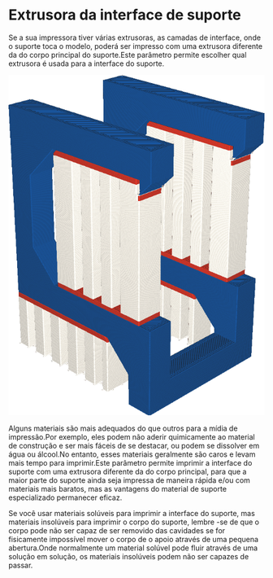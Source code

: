Extrusora da interface de suporte
====
Se a sua impressora tiver várias extrusoras, as camadas de interface, onde o suporte toca o modelo, poderá ser impresso com uma extrusora diferente da do corpo principal do suporte.Este parâmetro permite escolher qual extrusora é usada para a interface do suporte.

![A interface de suporte é impressa em vermelho, mas o corpo principal em branco](../../../articles/images/support_interface_extruder_nr.png)

Alguns materiais são mais adequados do que outros para a mídia de impressão.Por exemplo, eles podem não aderir quimicamente ao material de construção e ser mais fáceis de se destacar, ou podem se dissolver em água ou álcool.No entanto, esses materiais geralmente são caros e levam mais tempo para imprimir.Este parâmetro permite imprimir a interface do suporte com uma extrusora diferente da do corpo principal, para que a maior parte do suporte ainda seja impressa de maneira rápida e/ou com materiais mais baratos, mas as vantagens do material de suporte especializado permanecer eficaz.

Se você usar materiais solúveis para imprimir a interface do suporte, mas materiais insolúveis para imprimir o corpo do suporte, lembre -se de que o corpo pode não ser capaz de ser removido das cavidades se for fisicamente impossível mover o corpo de o apoio através de uma pequena abertura.Onde normalmente um material solúvel pode fluir através de uma solução em solução, os materiais insolúveis podem não ser capazes de passar.